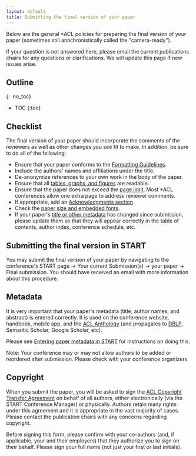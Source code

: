 ```yaml
---
layout: default
title: Submitting the final version of your paper
---
```


Below are the general *ACL policies for preparing the final version of your paper (sometimes still anachronistically called the "camera-ready").

If your question is not answered here, please email the current publications chairs for any questions or clarifications.
We will update this page if new issues arise.

## Outline
{: .no_toc}

- TOC
{:toc}

## Checklist

The final version of your paper should incorporate the comments of the reviewers as well as other changes you see fit to make. 
In addition, be sure to do all of the following:

- Ensure that your paper conforms to the [Formatting Guidelines](formatting.html).
- Include the authors' names and affiliations under the title.
- De-anonymize references to your own work in the body of the paper.
- Ensure that all [tables, graphs, and figures](formatting.html#figures-and-tables) are readable.
- Ensure that the paper does not exceed the [page limit](formatting.html#paper-length). Most *ACL conferences allow one extra page to address reviewer comments.
- If appropriate, add an [Acknowledgments section](formatting.html#acknowledgments).
- Check the [paper size and embedded fonts](formatting.html#file-format).
- If your paper's [title or other metadata](#metadata) has changed since submission, please update them so that they will appear correctly in the table of contents, author index, conference schedule, etc.

## Submitting the final version in START

You may submit the final version of your paper by navigating to the conference's START page &rarr; Your current Submission(s) &rarr; your paper &rarr; Final submission.
You should have received an email with more information about this procedure.

## Metadata

It is very important that your paper's metadata (title, author names, and abstract) is entered correctly.
It is used on the conference website, handbook, mobile app, and the [ACL Anthology](https://www.aclweb.org/anthology/) (and propagates to [DBLP](https://dblp.uni-trier.de), Semantic Scholar, Google Scholar, etc).

Please see [Entering paper metadata in START](metadata.html) for instructions on doing this.

Note: Your conference may or may not allow authors to be added or reordered after submission.
Please check with your conference organizers.

## Copyright

When you submit the paper, you will be asked to sign the [ACL Copyright Transfer Agreement](https://github.com/ACLPUB/blob/master/templates/copyright/acl-copyright-transfer.pdf) on behalf of all authors, either electronically (via the START Conference Manager) or physically.
Authors retain many rights under this agreement and it is appropriate in the vast majority of cases.
Please contact the publication chairs with any concerns regarding copyright.

Before signing this form, please confirm with your co-authors (and, if applicable, your and their employers) that they authorize you to
sign on their behalf.
Please sign your full name (not just your first or last initials).

